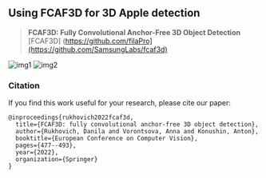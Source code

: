 ## Using FCAF3D for 3D Apple detection

> **FCAF3D: Fully Convolutional Anchor-Free 3D Object Detection**<br>
> [FCAF3D] (https://github.com/filaPro](https://github.com/SamsungLabs/fcaf3d)


![img1](https://github.com/joshiaLee/3D_Object_Detection/assets/93809073/2278455e-af2a-416b-93c7-c0b2be09e397)
![img2](https://github.com/joshiaLee/3D_Object_Detection/assets/93809073/fec2029b-e151-4a7a-908a-75ddd79a407f)



### Citation

If you find this work useful for your research, please cite our paper:
```
@inproceedings{rukhovich2022fcaf3d,
  title={FCAF3D: fully convolutional anchor-free 3D object detection},
  author={Rukhovich, Danila and Vorontsova, Anna and Konushin, Anton},
  booktitle={European Conference on Computer Vision},
  pages={477--493},
  year={2022},
  organization={Springer}
}
```
